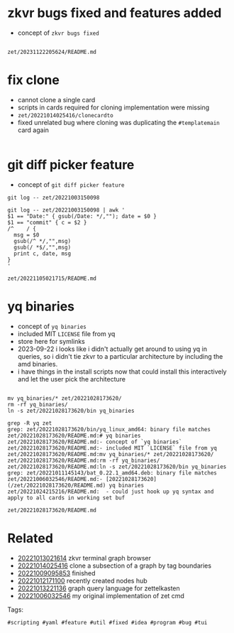 # zkvr bugs fixed and features added

- concept of `zkvr bugs fixed`

```
```

` zet/20231122205624/README.md `

# fix clone

- cannot clone a single card
- scripts in cards required for cloning implementation were missing
- `zet/20221014025416/clonecardto`
- fixed unrelated bug where cloning was duplicating the `#templatemain` card again

```
```


# git diff picker feature

- concept of `git diff picker feature`

```
git log -- zet/20221003150098

git log -- zet/20221003150098 | awk '
$1 == "Date:" { gsub(/Date: */,""); date = $0 }
$1 == "commit" { c = $2 }
/^    / {
  msg = $0
  gsub(/^ */,"",msg)
  gsub(/ *$/,"",msg)
  print c, date, msg
}
'

```

` zet/20221105021715/README.md `

# yq binaries

- concept of `yq binaries`
- included MIT `LICENSE` file from yq
- store here for symlinks
- 2023-09-22 i looks like i didn't actually get around to using yq in queries, so i didn't tie zkvr to a particular architecture by including the amd binaries.
- i have things in the install scripts now that could install this interactively and let the user pick the architecture

```

mv yq_binaries/* zet/20221028173620/
rm -rf yq_binaries/
ln -s zet/20221028173620/bin yq_binaries

grep -R yq zet
grep: zet/20221028173620/bin/yq_linux_amd64: binary file matches
zet/20221028173620/README.md:# yq binaries
zet/20221028173620/README.md:- concept of `yq binaries`
zet/20221028173620/README.md:- included MIT `LICENSE` file from yq
zet/20221028173620/README.md:mv yq_binaries/* zet/20221028173620/
zet/20221028173620/README.md:rm -rf yq_binaries/
zet/20221028173620/README.md:ln -s zet/20221028173620/bin yq_binaries
grep: zet/20221011145143/bat_0.22.1_amd64.deb: binary file matches
zet/20221006032546/README.md:- [20221028173620](/zet/20221028173620/README.md) yq binaries
zet/20221024215216/README.md:  - could just hook up yq syntax and apply to all cards in working set buf
```

` zet/20221028173620/README.md `

# Related

- [20221013021614](/zet/20221013021614/README.md) zkvr terminal graph browser
- [20221014025416](/zet/20221014025416/README.md) clone a subsection of a graph by tag boundaries
- [20221009095853](/zet/20221009095853/README.md) finished
- [20221012171100](/zet/20221012171100/README.md) recently created nodes hub
- [20221013221136](/zet/20221013221136/README.md) graph query language for zettelkasten
- [20221006032546](/zet/20221006032546/README.md) my original implementation of zet cmd

Tags:

    #scripting #yaml #feature #util #fixed #idea #program #bug #tui
